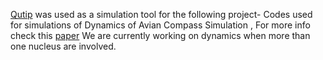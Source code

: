 [Qutip](https://www.qutip.org) was used as a simulation tool for the following project-
Codes used for simulations of Dynamics of Avian Compass Simulation , For more info check this [paper](https://arxiv.org/abs/1408.1327)
We are currently working on dynamics when more than one nucleus are involved.
